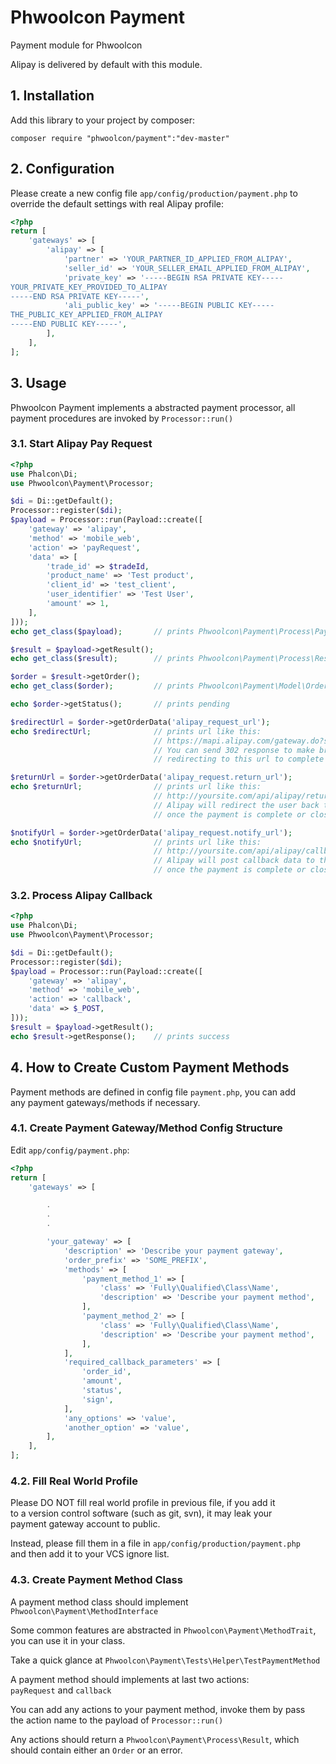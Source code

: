 # Phwoolcon Payment
Payment module for Phwoolcon

Alipay is delivered by default with this module.

## 1. Installation
Add this library to your project by composer:

```
composer require "phwoolcon/payment":"dev-master"
```

## 2. Configuration
Please create a new config file `app/config/production/payment.php` to  
override the default settings with real Alipay profile:
```php
<?php
return [
    'gateways' => [
        'alipay' => [
            'partner' => 'YOUR_PARTNER_ID_APPLIED_FROM_ALIPAY',
            'seller_id' => 'YOUR_SELLER_EMAIL_APPLIED_FROM_ALIPAY',
            'private_key' => '-----BEGIN RSA PRIVATE KEY-----
YOUR_PRIVATE_KEY_PROVIDED_TO_ALIPAY
-----END RSA PRIVATE KEY-----',
            'ali_public_key' => '-----BEGIN PUBLIC KEY-----
THE_PUBLIC_KEY_APPLIED_FROM_ALIPAY
-----END PUBLIC KEY-----',
        ],
    ],
];

```

## 3. Usage

Phwoolcon Payment implements a abstracted payment processor, all  
payment procedures are invoked by `Processor::run()`

### 3.1. Start Alipay Pay Request
```php
<?php
use Phalcon\Di;
use Phwoolcon\Payment\Processor;

$di = Di::getDefault();
Processor::register($di);
$payload = Processor::run(Payload::create([
    'gateway' => 'alipay',
    'method' => 'mobile_web',
    'action' => 'payRequest',
    'data' => [
        'trade_id' => $tradeId,
        'product_name' => 'Test product',
        'client_id' => 'test_client',
        'user_identifier' => 'Test User',
        'amount' => 1,
    ],
]));
echo get_class($payload);       // prints Phwoolcon\Payment\Process\Payload

$result = $payload->getResult();
echo get_class($result);        // prints Phwoolcon\Payment\Process\Result

$order = $result->getOrder();
echo get_class($order);         // prints Phwoolcon\Payment\Model\Order

echo $order->getStatus();       // prints pending

$redirectUrl = $order->getOrderData('alipay_request_url');
echo $redirectUrl;              // prints url like this:
                                // https://mapi.alipay.com/gateway.do?service=alipay.wap.create.direct.pay.by.user&partner=...
                                // You can send 302 response to make browser
                                // redirecting to this url to complete a pay request

$returnUrl = $order->getOrderData('alipay_request.return_url');
echo $returnUrl;                // prints url like this:
                                // http://yoursite.com/api/alipay/return
                                // Alipay will redirect the user back to this url
                                // once the payment is complete or closed

$notifyUrl = $order->getOrderData('alipay_request.notify_url');
echo $notifyUrl;                // prints url like this:
                                // http://yoursite.com/api/alipay/callback
                                // Alipay will post callback data to this url
                                // once the payment is complete or closed
```

### 3.2. Process Alipay Callback
```php
<?php
use Phalcon\Di;
use Phwoolcon\Payment\Processor;

$di = Di::getDefault();
Processor::register($di);
$payload = Processor::run(Payload::create([
    'gateway' => 'alipay',
    'method' => 'mobile_web',
    'action' => 'callback',
    'data' => $_POST,
]));
$result = $payload->getResult();
echo $result->getResponse();    // prints success
```

## 4. How to Create Custom Payment Methods
Payment methods are defined in config file `payment.php`, you can add  
any payment gateways/methods if necessary.

### 4.1. Create Payment Gateway/Method Config Structure
Edit `app/config/payment.php`:
```php
<?php
return [
    'gateways' => [

        .
        .
        .

        'your_gateway' => [
            'description' => 'Describe your payment gateway',
            'order_prefix' => 'SOME_PREFIX',
            'methods' => [
                'payment_method_1' => [
                    'class' => 'Fully\Qualified\Class\Name',
                    'description' => 'Describe your payment method',
                ],
                'payment_method_2' => [
                    'class' => 'Fully\Qualified\Class\Name',
                    'description' => 'Describe your payment method',
                ],
            ],
            'required_callback_parameters' => [
                'order_id',
                'amount',
                'status',
                'sign',
            ],
            'any_options' => 'value',
            'another_option' => 'value',
        ],
    ],
];
```

### 4.2. Fill Real World Profile
Please DO NOT fill real world profile in previous file, if you add it  
to a version control software (such as git, svn), it may leak your  
payment gateway account to public.

Instead, please fill them in a file in `app/config/production/payment.php`  
and then add it to your VCS ignore list.

### 4.3. Create Payment Method Class
A payment method class should implement `Phwoolcon\Payment\MethodInterface`

Some common features are abstracted in `Phwoolcon\Payment\MethodTrait`,  
you can use it in your class.

Take a quick glance at `Phwoolcon\Payment\Tests\Helper\TestPaymentMethod`

A payment method should implements at last two actions:  
`payRequest` and `callback`

You can add any actions to your payment method, invoke them by pass  
the action name to the payload of `Processor::run()`

Any actions should return a `Phwoolcon\Payment\Process\Result`, which  
should contain either an `Order` or an error.

